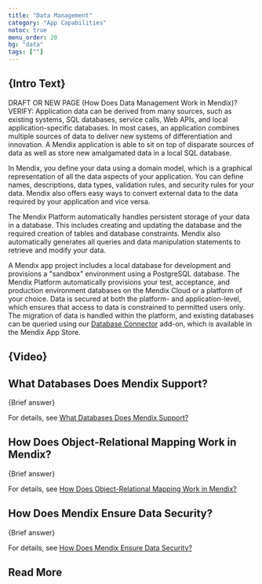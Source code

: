 ```yaml
---
title: "Data Management"
category: "App Capabilities"
notoc: true
menu_order: 20
bg: "data"
tags: [""]
---
```


## {Intro Text}

DRAFT OR NEW PAGE (How Does Data Management Work in Mendix)? VERIFY: Application data can be derived from many sources, such as existing systems, SQL databases, service calls, Web APIs, and local application-specific databases. In most cases, an application combines multiple sources of data to deliver new systems of differentiation and innovation. A Mendix application is able to sit on top of disparate sources of data as well as store new amalgamated data in a local SQL database.

In Mendix, you define your data using a domain model, which is a graphical representation of all the data aspects of your application. You can define names, descriptions, data types, validation rules, and security rules for your data. Mendix also offers easy ways to convert external data to the data required by your application and vice versa.

The Mendix Platform automatically handles persistent storage of your data in a database. This includes creating and updating the database and the required creation of tables and database constraints. Mendix also automatically generates all queries and data manipulation statements to retrieve and modify your data.

A Mendix app project includes a local database for development and provisions a "sandbox" environment using a PostgreSQL database. The Mendix Platform automatically provisions your test, acceptance, and production environment databases on the Mendix Cloud or a platform of your choice. Data is secured at both the platform- and application-level, which ensures that access to data is constrained to permitted users only. The migration of data is handled within the platform, and existing databases can be queried using our [Database Connector](https://appstore.home.mendix.com/link/app/2888/) add-on, which is available in the Mendix App Store.




## {Video}

## What Databases Does Mendix Support?

{Brief answer}

For details, see [What Databases Does Mendix Support?](data-storage#database-support)

## How Does Object-Relational Mapping Work in Mendix?

{Brief answer}

For details, see [How Does Object-Relational Mapping Work in Mendix?](data-storage#object-relational-mapping)

## How Does Mendix Ensure Data Security?

{Brief answer}

For details, see [How Does Mendix Ensure Data Security?](data-security#ensure-data-security)

## Read More
